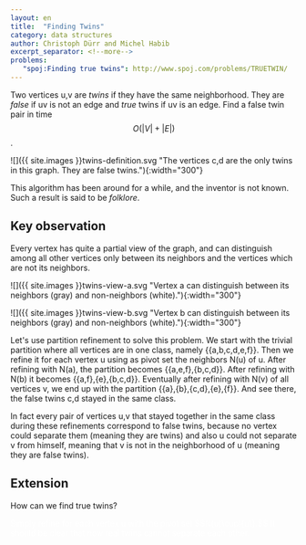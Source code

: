 ```yaml
---
layout: en
title:  "Finding Twins"
category: data structures
author: Christoph Dürr and Michel Habib
excerpt_separator: <!--more-->
problems:
   "spoj:Finding true twins": http://www.spoj.com/problems/TRUETWIN/
---
```


Two vertices u,v are *twins* if they have the same neighborhood. They are *false* if uv is not an edge and *true* twins if uv is an edge.
Find a false twin pair in time $$O(|V|+|E|)$$.


![]({{ site.images }}twins-definition.svg "The vertices c,d are the only twins in this graph. They are false twins."){:width="300"}

<!--more-->

This algorithm has been around for a while, and the inventor is not known.  Such a result is said to be *folklore*.

## Key observation

Every vertex has quite a partial view of the graph, and can distinguish among all other vertices only between its neighbors and the vertices which are not its neighbors.

![]({{ site.images }}twins-view-a.svg "Vertex a can distinguish between its neighbors (gray) and non-neighbors (white)."){:width="300"}

![]({{ site.images }}twins-view-b.svg "Vertex b can distinguish between its neighbors (gray) and non-neighbors (white)."){:width="300"}

Let's use partition refinement to solve this problem. We start with the trivial partition where all vertices are in one class, namely \{\{a,b,c,d,e,f\}\}. Then we refine it for each vertex u using as pivot set the neighbors N(u) of u.  After refining with N(a), the partition becomes \{\{a,e,f\},\{b,c,d\}\}. After refining with N(b) it becomes \{\{a,f\},\{e\},\{b,c,d\}\}. Eventually after refining with N(v) of all vertices v, we end up with the partition \{\{a\},\{b\},\{c,d\},\{e\},\{f\}\}. And see there, the false twins c,d stayed in the same class.

In fact every pair of vertices u,v that stayed together in the same class during these refinements correspond to false twins, because no vertex could separate them (meaning they are twins) and also u could not separate v from himself, meaning that v is not in the neighborhood of u (meaning they are false twins).

## Extension

How can we find true twins?

<p style="color:white;">Simply refine for each vertex u with the pivot set $$N(u)\cup\{u\}.$$  It should be clear that now real twins cannot separate each other.<p>



